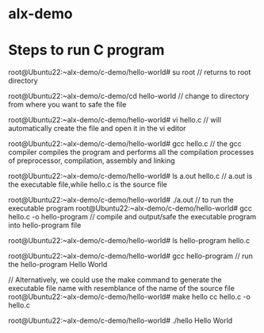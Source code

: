 # alx-demo

# Steps to run C program

root@Ubuntu22:~alx-demo/c-demo/hello-world# su root     // returns to root directory

root@Ubuntu22:~alx-demo/c-demo/cd hello-world // change to directory from where you want to safe the file

root@Ubuntu22:~alx-demo/c-demo/hello-world# vi hello.c    // will automatically create the file and open it in the vi editor

root@Ubuntu22:~alx-demo/c-demo/hello-world# gcc hello.c    // the gcc compiler compiles the program and performs all the compilation processes of preprocessor, compilation, assembly and linking

root@Ubuntu22:~alx-demo/c-demo/hello-world# ls
a.out   hello.c        // a.out is the executable file,while hello.c is the source file 

root@Ubuntu22:~alx-demo/c-demo/hello-world# ./a.out  // to run the executable program
root@Ubuntu22:~alx-demo/c-demo/hello-world# gcc hello.c -o hello-program  // compile and output/safe the executable program into hello-program file

root@Ubuntu22:~alx-demo/c-demo/hello-world# ls
hello-program     hello.c

root@Ubuntu22:~alx-demo/c-demo/hello-world# gcc hello-program  // run the hello-program
Hello World

// Alternatively, we could use the make command to generate the executable file name with resemblance of the name of the source file
root@Ubuntu22:~alx-demo/c-demo/hello-world# make hello
cc hello.c -o hello.c

root@Ubuntu22:~alx-demo/c-demo/hello-world# ./hello
Hello World
